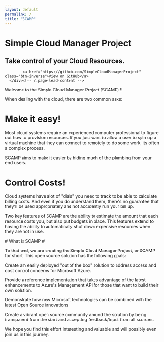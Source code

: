 ```yaml
---
layout: default
permalink: /
title: "SCAMP"
---
```

<div class="page-lead" style="background-image:url(//www.simplecloudmgr.org/images/wood-texture-1600x800.jpg)">
      <div class="wrap page-lead-content">
        <h1>Simple Cloud Manager Project</h1>
        <h2>Take control of your Cloud Resources.</h2>
		<!--
        <a href="//www.simplecloudmgr.org/getting-started/" class="btn-inverse">
		Start using Simple Coud Manager</a>&nbsp; or &nbsp; 
		--> 

			<a href="https://github.com/SimpleCloudManagerProject" class="btn-inverse">View on GitHub</a>
      </div><!-- /.page-lead-content -->
</div>

Welcome to the Simple Cloud Manager Project (SCAMP) !!

When dealing with the cloud, there are two common asks:

<i class="fa fa-wrench fa-4x"></i>  <h1>Make it easy!</h1>

Most cloud systems require an experienced computer professional to figure out how to provision resources. If you just want to allow a user to spin up a virtual machine that they can connect to remotely to do some work, its often a complex process.

SCAMP aims to make it easier by hiding much of the plumbing from your end users. 


<i class="fa fa-money fa-4x"></i>  <h1>Control Costs!</h1>

Cloud systems have alot of "dials" you need to track to be able to calculate billing costs. And even if you do understand them, there's no guarantee that they'll be used appropriately and not accidently run your bill up. 

Two key features of SCAMP are the ability to estimate the amount that each resource costs you, but also put budgets in place. This features extend to having the ability to automatically shut down expensive resources when they are not in use. 

<i class="fa fa-book fa-4x"></i> # What is SCAMP #

To that end, we are creating the Simple Cloud Manager Project, or SCAMP for short. This open source solution has the following goals:

<i class="fa fa-arrow-circle-o-right"></i> Create am easily deployed "out of the box" solution to address access and cost control concerns for Microsoft Azure.

<i class="fa fa-arrow-circle-o-right"></i> Provide a reference implementation that takes advantage of the latest enhancements to Azure's Management API for those that want to build their own solution.

<i class="fa fa-arrow-circle-o-right"></i> Demonstrate how new Microsoft technologies can be combined with the latest Open Source innovations

<i class="fa fa-arrow-circle-o-right"></i> Create a vibrant open source community around the solution by being transparent from the start and accepting feedback/input from all sources.

We hope you find this effort interesting and valuable and will possibly even join us in this journey.